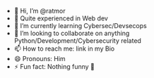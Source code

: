 - 👋 Hi, I’m @ratmor
- 👀 Quite experienced in Web dev
- 🌱 I’m currently learning Cybersec/Devsecops
- 💞️ I’m looking to collaborate on anything Python/Development/Cybersecurity related 
- 📫 How to reach me: link in my Bio
- 😄 Pronouns: Him
- ⚡ Fun fact: Nothing funny 🌚

<!---
ratmor/ratmor is a ✨ special ✨ repository because its `README.md` (this file) appears on your GitHub profile.
You can click the Preview link to take a look at your changes.
--->
